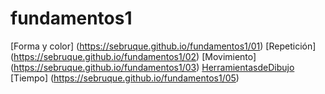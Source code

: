 # fundamentos1
[Forma y color] (https://sebruque.github.io/fundamentos1/01)
[Repetición] (https://sebruque.github.io/fundamentos1/02)
[Movimiento] (https://sebruque.github.io/fundamentos1/03)
[HerramientasdeDibujo](https://sebruque.github.io/fundamentos1/04)
[Tiempo] (https://sebruque.github.io/fundamentos1/05)
